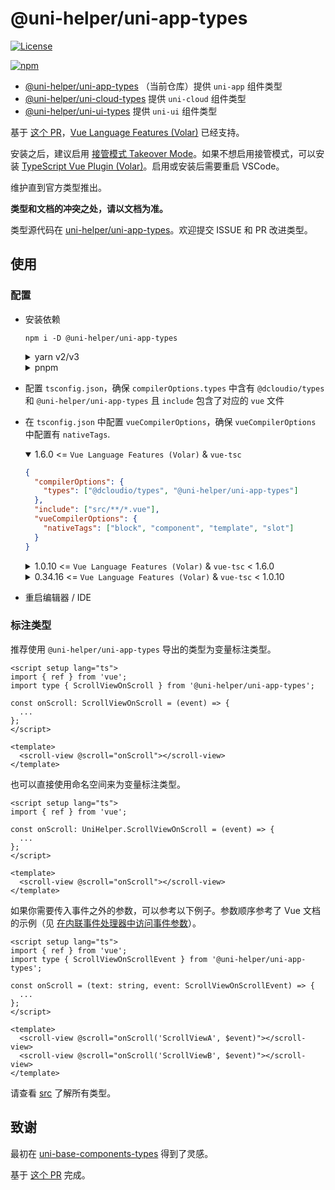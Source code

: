 # @uni-helper/uni-app-types

[![License](https://img.shields.io/github/license/uni-helper/uni-app-types)](https://github.com/uni-helper/uni-app-types/blob/main/LICENSE)

[![npm](https://img.shields.io/npm/v/@uni-helper/uni-app-types)](https://www.npmjs.com/package/@uni-helper/uni-app-types)

- [@uni-helper/uni-app-types](https://github.com/uni-helper/uni-app-types) （当前仓库）提供 `uni-app` 组件类型
- [@uni-helper/uni-cloud-types](https://github.com/uni-helper/uni-cloud-types) 提供 `uni-cloud` 组件类型
- [@uni-helper/uni-ui-types](https://github.com/uni-helper/uni-ui-types) 提供 `uni-ui` 组件类型

基于 [这个 PR](https://github.com/vuejs/core/pull/3399)，[Vue Language Features (Volar)](https://marketplace.visualstudio.com/items?itemName=Vue.volar) 已经支持。

安装之后，建议启用 [接管模式 Takeover Mode](https://cn.vuejs.org/guide/typescript/overview.html#volar-takeover-mode)。如果不想启用接管模式，可以安装 [TypeScript Vue Plugin (Volar)](https://marketplace.visualstudio.com/items?itemName=Vue.vscode-typescript-vue-plugin)。启用或安装后需要重启 VSCode。

维护直到官方类型推出。

**类型和文档的冲突之处，请以文档为准。**

类型源代码在 [uni-helper/uni-app-types](https://github.com/uni-helper/uni-app-types)。欢迎提交 ISSUE 和 PR 改进类型。

## 使用

### 配置

- 安装依赖

  ```shell
  npm i -D @uni-helper/uni-app-types
  ```

  <details>
    <summary>yarn v2/v3</summary>
    <p>请参考 <a href="https://yarnpkg.com/configuration/yarnrc/#nodeLinker">文档</a> 设置 <code>nodeLinker</code> 为 <code>node_modules</code>。</p>
  </details>

  <details>
    <summary>pnpm</summary>
    <p>请参考 <a href="https://pnpm.io/npmrc#shamefully-hoist">文档</a> 设置 <code>shamefully-hoist</code> 为 <code>true</code>。</p>
  </details>

- 配置 `tsconfig.json`，确保 `compilerOptions.types` 中含有 `@dcloudio/types` 和 `@uni-helper/uni-app-types` 且 `include` 包含了对应的 `vue` 文件

- 在 `tsconfig.json` 中配置 `vueCompilerOptions`，确保 `vueCompilerOptions` 中配置有 `nativeTags`.

  <details open>
    <summary>1.6.0 <= <code>Vue Language Features (Volar)</code> & <code>vue-tsc</code></summary>

  ```json
  {
    "compilerOptions": {
      "types": ["@dcloudio/types", "@uni-helper/uni-app-types"]
    },
    "include": ["src/**/*.vue"],
    "vueCompilerOptions": {
      "nativeTags": ["block", "component", "template", "slot"]
    }
  }
  ```

  </details>

  <details>
    <summary>1.0.10 <= <code>Vue Language Features (Volar)</code> & <code>vue-tsc</code> < 1.6.0</summary>

  ```json
  {
    "compilerOptions": {
      "types": ["@dcloudio/types", "@uni-helper/uni-app-types"]
    },
    "vueCompilerOptions": {
      "nativeTags": ["block", "component", "template", "slot"]
    },
    "include": ["src/**/*.vue"]
  }
  ```

  </details>

  <details>
    <summary>0.34.16 <= <code>Vue Language Features (Volar)</code> & <code>vue-tsc</code> < 1.0.10</summary>

  ```json
  {
    "compilerOptions": {
      "types": ["@dcloudio/types", "@uni-helper/uni-app-types"]
    },
    "vueCompilerOptions": {
      "experimentalRuntimeMode": "runtime-uni-app"
    },
    "include": ["src/**/*.vue"]
  }
  ```

  </details>

- 重启编辑器 / IDE

### 标注类型

推荐使用 `@uni-helper/uni-app-types` 导出的类型为变量标注类型。

```vue
<script setup lang="ts">
import { ref } from 'vue';
import type { ScrollViewOnScroll } from '@uni-helper/uni-app-types';

const onScroll: ScrollViewOnScroll = (event) => {
  ...
};
</script>

<template>
  <scroll-view @scroll="onScroll"></scroll-view>
</template>
```

也可以直接使用命名空间来为变量标注类型。

```vue
<script setup lang="ts">
import { ref } from 'vue';

const onScroll: UniHelper.ScrollViewOnScroll = (event) => {
  ...
};
</script>

<template>
  <scroll-view @scroll="onScroll"></scroll-view>
</template>
```

如果你需要传入事件之外的参数，可以参考以下例子。参数顺序参考了 Vue 文档的示例（见 [在内联事件处理器中访问事件参数](https://cn.vuejs.org/guide/essentials/event-handling.html#accessing-event-argument-in-inline-handlers)）。

```vue
<script setup lang="ts">
import { ref } from 'vue';
import type { ScrollViewOnScrollEvent } from '@uni-helper/uni-app-types';

const onScroll = (text: string, event: ScrollViewOnScrollEvent) => {
  ...
};
</script>

<template>
  <scroll-view @scroll="onScroll('ScrollViewA', $event)"></scroll-view>
  <scroll-view @scroll="onScroll('ScrollViewB', $event)"></scroll-view>
</template>
```

请查看 [src](./src) 了解所有类型。

## 致谢

最初在 [uni-base-components-types](https://github.com/satrong/uni-base-components-types) 得到了灵感。

基于 [这个 PR](https://github.com/satrong/uni-base-components-types/pull/5) 完成。
